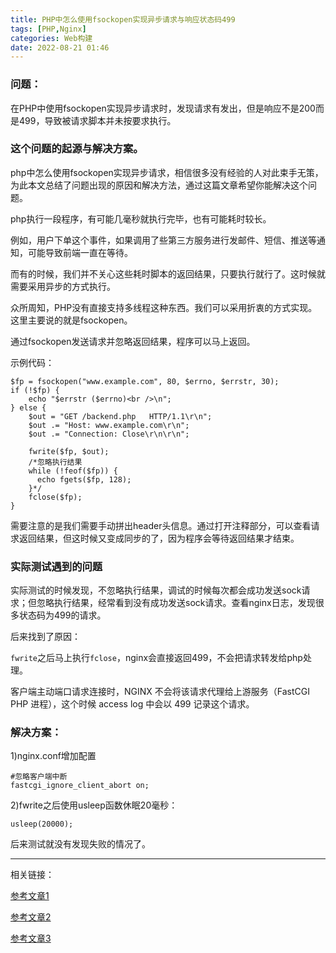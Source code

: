```yaml
---
title: PHP中怎么使用fsockopen实现异步请求与响应状态码499
tags: [PHP,Nginx]
categories: Web构建
date: 2022-08-21 01:46
---
```



### 问题：

在PHP中使用fsockopen实现异步请求时，发现请求有发出，但是响应不是200而是499，导致被请求脚本并未按要求执行。

### 这个问题的起源与解决方案。

php中怎么使用fsockopen实现异步请求，相信很多没有经验的人对此束手无策，为此本文总结了问题出现的原因和解决方法，通过这篇文章希望你能解决这个问题。

php执行一段程序，有可能几毫秒就执行完毕，也有可能耗时较长。

例如，用户下单这个事件，如果调用了些第三方服务进行发邮件、短信、推送等通知，可能导致前端一直在等待。

而有的时候，我们并不关心这些耗时脚本的返回结果，只要执行就行了。这时候就需要采用异步的方式执行。

众所周知，PHP没有直接支持多线程这种东西。我们可以采用折衷的方式实现。这里主要说的就是fsockopen。

通过fsockopen发送请求并忽略返回结果，程序可以马上返回。

示例代码：

    $fp = fsockopen("www.example.com", 80, $errno, $errstr, 30);
	if (!$fp) {
   		echo "$errstr ($errno)<br />\n";
	} else {
   		$out = "GET /backend.php   HTTP/1.1\r\n";
    	$out .= "Host: www.example.com\r\n";
    	$out .= "Connection: Close\r\n\r\n";
 
    	fwrite($fp, $out);
    	/*忽略执行结果
    	while (!feof($fp)) {
      	  echo fgets($fp, 128);
    	}*/
   		fclose($fp);
	}

需要注意的是我们需要手动拼出header头信息。通过打开注释部分，可以查看请求返回结果，但这时候又变成同步的了，因为程序会等待返回结果才结束。

### 实际测试遇到的问题

实际测试的时候发现，不忽略执行结果，调试的时候每次都会成功发送sock请求；但忽略执行结果，经常看到没有成功发送sock请求。查看nginx日志，发现很多状态码为499的请求。

后来找到了原因：

`fwrite`之后马上执行`fclose`，nginx会直接返回499，不会把请求转发给php处理。

客户端主动端口请求连接时，NGINX 不会将该请求代理给上游服务（FastCGI PHP 进程），这个时候 access log 中会以 499 记录这个请求。

### 解决方案：

1)nginx.conf增加配置

    #忽略客户端中断
	fastcgi_ignore_client_abort on;

2)fwrite之后使用usleep函数休眠20毫秒：

    usleep(20000);

后来测试就没有发现失败的情况了。

----------

相关链接：

[参考文章1](https://www.yisu.com/zixun/367919.html "参考文章1")

[参考文章2](https://blog.csdn.net/panjiapengfly/article/details/103010517 "参考文章2")

[参考文章3](https://blog.csdn.net/wang_quan_li/article/details/41806529 "参考文章3")



